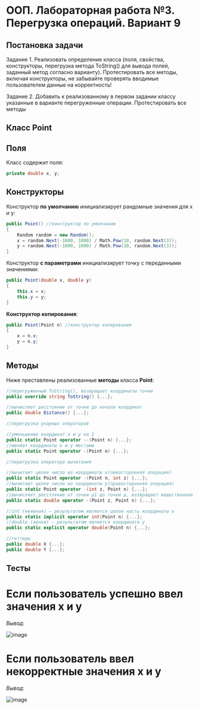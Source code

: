 # ООП. Лабораторная работа №3. Перегрузка операций. Вариант 9
## Постановка задачи
Задание 1. Реализовать определение класса (поля, свойства,
конструкторы, перегрузка метода ToString() для вывода полей, заданный
метод согласно варианту). Протестировать все методы, включая
конструкторы, не забывайте проверять вводимые пользователем данные
на корректность!

Задание 2. Добавить к реализованному в первом задании классу
указанные в варианте перегруженные операции. Протестировать все
методы

## Класс Point
## Поля
Класс содержит поля:
```c#
private double x, y;
```

## Конструкторы
Конструктор **по умолчанию** инициализирует рандомные значения для x и y:

```c#
public Point() //конструктор по умолчанию
{
    Random random = new Random();
    x = random.Next(-1000, 1000) / Math.Pow(10, random.Next(3));
    y = random.Next(-1000, 1000) / Math.Pow(10, random.Next(3));
}
```

Конструктор **с параметрами** инициализирует точку с переданными значениями:

```c#
public Point(double x, double y)
{ 
    this.x = x;
    this.y = y;
}
```

**Конструктор копирования**:

```c#
public Point(Point n) //конструктор копирования
{
    x = n.x;
    y = n.y;
}
```

## Методы

Ниже преставлены реализованные **методы** класса **Point**:

```c#
//перегруженный ToString(), возвращает координаты точки
public override string ToString() {...};

//вычисляет расстояние от точки до начала координат
public double Distance() {...};

//перегрузка унарных операторов

//уменьшение координат x и y на 1
public static Point operator --(Point n) {...};
//меняет координаты х и у местами
public static Point operator -(Point n) {...};

//перегрузка оператора вычитания

//вычитает целое число из координаты x(левосторонняя операция)
public static Point operator -(Point n, int z) {...};
//вычитает целое число из координаты y(правосторонняя операция)
public static Point operator -(int z, Point n) {...};
//вычисляет расстояние от точки p1 до точки p, возвращает вещественное число
public static double operator -(Point z, Point n) {...};

//int (неявная) – результатом является целая часть координаты х
public static implicit operator int(Point n) {...};
//double (явная) – результатом является координата y 
public static explicit operator double(Point n) {...};

//геттеры
public double X {...};
public double Y {...};
```

## Тесты

# Если пользователь успешно ввел значения x и y

*Вывод:*

![image](https://github.com/user-attachments/assets/53475cfa-9278-4b76-920f-ab991de59bbc)

# Если пользователь ввел некорректные значения x и y

*Вывод:*

![image](https://github.com/user-attachments/assets/0c689cc3-1c7f-43d1-97ac-ed0ab7443344)
